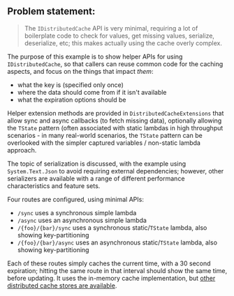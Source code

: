 ﻿## Problem statement:

> The `IDistributedCache` API is very minimal, requiring a lot of boilerplate code to check for values,
get missing values, serialize, deserialize, etc; this makes actually using the cache overly complex.

The purpose of this example is to show helper APIs for using `IDistributedCache`, so that callers
can reuse common code for the caching aspects, and focus on the things that impact *them*:

- what the key is (specified only once)
- where the data should come from if it isn't available
- what the expiration options should be

Helper extension methods are provided in `DistributedCacheExtensions` that allow sync and async
callbacks (to fetch missing data), optionally allowing the `TState` pattern (often associated
with static lambdas in high throughput scenarios - in many real-world scenarios, the `TState`
pattern can be overlooked with the simpler captured variables / non-static lambda approach.

The topic of serialization is discussed, with the example using `System.Text.Json` to avoid
requiring external dependencies; however, other serializers are available with a range of
different performance characteristics and feature sets.

Four routes are configured, using minimal APIs:

- `/sync` uses a synchronous simple lambda
- `/async` uses an asynchronous simple lambda
- `/{foo}/{bar}/sync` uses a synchronous static/`TState` lambda, also showing key-partitioning
- `/{foo}/{bar}/async` uses an asynchronous static/`TState` lambda, also showing key-partitioning

Each of these routes simply caches the current time, with a 30 second expiration; hitting the same
route in that interval should show the same time, before updating. It uses the in-memory cache
implementation, but [other distributed cache stores are available](https://learn.microsoft.com/en-us/aspnet/core/performance/caching/distributed).